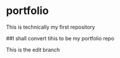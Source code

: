 # portfolio

This is technically my first repository

##I shall convert tihis to be my portfolio repo

This is the edit branch
